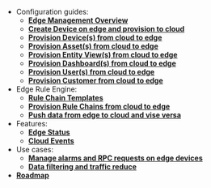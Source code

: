 * Configuration guides:
    * [**Edge Management Overview**](/docs/edge/config/ce/management/)
    * [**Create Device on edge and provision to cloud**](/docs/edge/config/ce/create-device/)
    * [**Provision Device(s) from cloud to edge**](/docs/edge/config/ce/provision-device/)
    * [**Provision Asset(s) from cloud to edge**](/docs/edge/config/ce/provision-asset/)
    * [**Provision Entity View(s) from cloud to edge**](/docs/edge/config/ce/provision-entity-view/)
    * [**Provision Dashboard(s) from cloud to edge**](/docs/edge/config/ce/provision-dashboard/)
    * [**Provision User(s) from cloud to edge**](/docs/edge/config/ce/provision-user/)
    * [**Provision Customer from cloud to edge**](/docs/edge/config/ce/provision-customer/)
* Edge Rule Engine:
    * [**Rule Chain Templates**](/docs/edge/rule-engine/rule-chain-templates/)
    * [**Provision Rule Chains from cloud to edge**](/docs/edge/rule-engine/provision-rule-chains/)
    * [**Push data from edge to cloud and vise versa**](/docs/edge/rule-engine/push-data/)
* Features:
    * [**Edge Status**](/docs/edge/features/edge-status/)
    * [**Cloud Events**](/docs/edge/features/cloud-events/)
* Use cases:
    * [**Manage alarms and RPC requests on edge devices**](/docs/edge/use-cases/manage-alarms-rpc-requests/)
    * [**Data filtering and traffic reduce**](/docs/edge/use-cases/data-filtering-traffic-reduce/)
* [**Roadmap**](/docs/edge/roadmap)